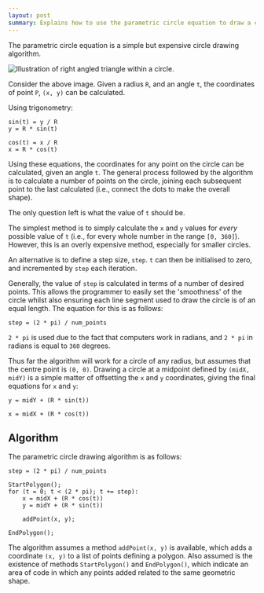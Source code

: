```yaml
---
layout: post
summary: Explains how to use the parametric circle equation to draw a circle.
---
```


The parametric circle equation is a simple but expensive circle drawing algorithm.

![Illustration of right angled triangle within a circle.]({{site.url}}/img/parametric_circle.png)

Consider the above image.
Given a radius `R`, and an angle `t`, the coordinates of point `P`, `(x, y)` can be calculated.

Using trigonometry:

	sin(t) = y / R
	y = R * sin(t)

	cos(t) = x / R
	x = R * cos(t)

Using these equations, the coordinates for any point on the circle can be calculated, given an angle `t`.
The general process followed by the algorithm is to calculate a number of points on the circle, joining each subsequent point to the last calculated (i.e., connect the dots to make the overall shape).

The only question left is what the value of `t` should be.

The simplest method is to simply calculate the `x` and `y` values for _every_ possible value of `t` (i.e., for every whole number in the range `[0, 360]`).
However, this is an overly expensive method, especially for smaller circles.

An alternative is to define a step size, `step`.
`t` can then be initialised to zero, and incremented by `step` each iteration.

Generally, the value of `step` is calculated in terms of a number of desired points.
This allows the programmer to easily set the 'smoothness' of the circle whilst also ensuring each line segment used to draw the circle is of an equal length.
The equation for this is as follows:

	step = (2 * pi) / num_points

`2 * pi` is used due to the fact that computers work in radians, and `2 * pi` in radians is equal to `360` degrees.

Thus far the algorithm will work for a circle of any radius, but assumes that the centre point is `(0, 0)`.
Drawing a circle at a midpoint defined by `(midX, midY)` is a simple matter of offsetting the `x` and `y` coordinates, giving the final equations for `x` and `y`:

	y = midY + (R * sin(t))

	x = midX + (R * cos(t))

## Algorithm ##

The parametric circle drawing algorithm is as follows:

	step = (2 * pi) / num_points

	StartPolygon();
	for (t = 0; t < (2 * pi); t += step):
		x = midX + (R * cos(t))
		y = midY + (R * sin(t))

		addPoint(x, y);

	EndPolygon();

The algorithm assumes a method `addPoint(x, y)` is available, which adds a coordinate `(x, y)` to a list of points defining a polygon.
Also assumed is the existence of methods `StartPolygon()` and `EndPolygon()`, which indicate an area of code in which any points added related to the same geometric shape.

